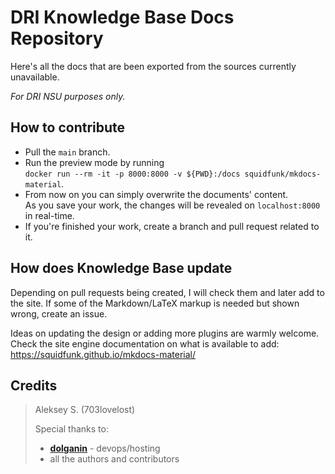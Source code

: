 # DRI Knowledge Base Docs Repository

Here's all the docs that are been exported from the sources currently unavailable.

*For DRI NSU purposes only.*

## How to contribute

- Pull the `main` branch.
- Run the preview mode by running <br> `docker run --rm -it -p 8000:8000 -v ${PWD}:/docs squidfunk/mkdocs-material`.
- From now on you can simply overwrite the documents' content. <br> As you save your work, the changes will be revealed on `localhost:8000` in real-time.
- If you're finished your work, create a branch and pull request related to it.

## How does Knowledge Base update

Depending on pull requests being created, I will check them and later add to the site. If some of the Markdown/LaTeX markup is needed but shown wrong, create an issue.

Ideas on updating the design or adding more plugins are warmly welcome. Check the site engine documentation on what is available to add: https://squidfunk.github.io/mkdocs-material/

## Credits

> Aleksey S. (703lovelost)
>
> Special thanks to:
> - [**dolganin**](https://github.com/dolganin) - devops/hosting
> - all the authors and contributors

